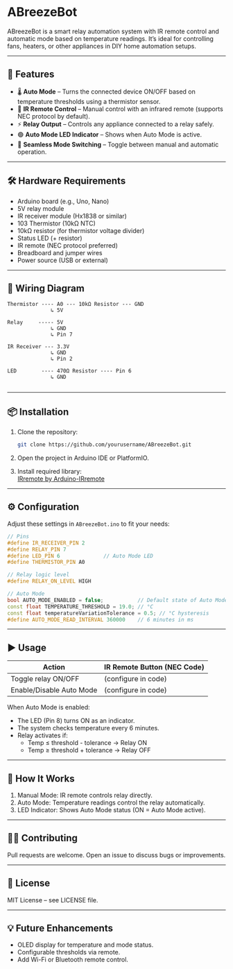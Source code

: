 # ABreezeBot

ABreezeBot is a smart relay automation system with IR remote control and automatic mode based on temperature readings. It’s ideal for controlling fans, heaters, or other appliances in DIY home automation setups.

---

## 🌟 Features

- 🌡️ **Auto Mode** – Turns the connected device ON/OFF based on temperature thresholds using a thermistor sensor.
- 📡 **IR Remote Control** – Manual control with an infrared remote (supports NEC protocol by default).
- ⚡ **Relay Output** – Controls any appliance connected to a relay safely.
- 🟢 **Auto Mode LED Indicator** – Shows when Auto Mode is active.
- 🔄 **Seamless Mode Switching** – Toggle between manual and automatic operation.

---

## 🛠️ Hardware Requirements

- Arduino board (e.g., Uno, Nano)
- 5V relay module
- IR receiver module (Hx1838 or similar)
- 103 Thermistor (10kΩ NTC)
- 10kΩ resistor (for thermistor voltage divider)
- Status LED (+ resistor)
- IR remote (NEC protocol preferred)
- Breadboard and jumper wires
- Power source (USB or external)

---

## 📐 Wiring Diagram

```
Thermistor ---- A0 --- 10kΩ Resistor --- GND
              ↳ 5V

Relay     ----- 5V
              ↳ GND
              ↳ Pin 7

IR Receiver --- 3.3V
              ↳ GND
              ↳ Pin 2

LED        ---- 470Ω Resistor ---- Pin 6
              ↳ GND
            
```

---

## 📦 Installation

1. Clone the repository:  
   ```bash
   git clone https://github.com/yourusername/ABreezeBot.git
   ```

2. Open the project in Arduino IDE or PlatformIO.

3. Install required library:  
   [IRremote by Arduino-IRremote](https://github.com/Arduino-IRremote/Arduino-IRremote)

---

## ⚙️ Configuration

Adjust these settings in `ABreezeBot.ino` to fit your needs:

```cpp
// Pins
#define IR_RECEIVER_PIN 2
#define RELAY_PIN 7
#define LED_PIN 6              // Auto Mode LED
#define THERMISTOR_PIN A0

// Relay logic level
#define RELAY_ON_LEVEL HIGH

// Auto Mode
bool AUTO_MODE_ENABLED = false;           // Default state of Auto Mode
const float TEMPERATURE_THRESHOLD = 19.0; // °C
const float temperatureVariationTolerance = 0.5; // °C hysteresis
#define AUTO_MODE_READ_INTERVAL 360000    // 6 minutes in ms
```

---

## ▶️ Usage

| Action                  | IR Remote Button (NEC Code) |
|------------------------|-----------------------------|
| Toggle relay ON/OFF     | (configure in code)         |
| Enable/Disable Auto Mode| (configure in code)         |

When Auto Mode is enabled:  
- The LED (Pin 8) turns ON as an indicator.  
- The system checks temperature every 6 minutes.  
- Relay activates if:  
  - Temp ≤ threshold - tolerance → Relay ON  
  - Temp ≥ threshold + tolerance → Relay OFF

---

## 📖 How It Works

1. Manual Mode: IR remote controls relay directly.  
2. Auto Mode: Temperature readings control the relay automatically.  
3. LED Indicator: Shows Auto Mode status (ON = Auto Mode active).

---

## 🧑‍💻 Contributing

Pull requests are welcome. Open an issue to discuss bugs or improvements.

---

## 📜 License

MIT License – see LICENSE file.

---

## 💡 Future Enhancements

- OLED display for temperature and mode status.
- Configurable thresholds via remote.
- Add Wi-Fi or Bluetooth remote control.
